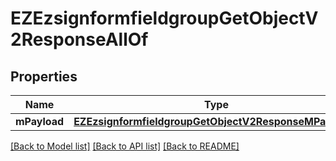 # EZEzsignformfieldgroupGetObjectV2ResponseAllOf

## Properties
Name | Type | Description | Notes
------------ | ------------- | ------------- | -------------
**mPayload** | [**EZEzsignformfieldgroupGetObjectV2ResponseMPayload***](EZEzsignformfieldgroupGetObjectV2ResponseMPayload.md) |  | 

[[Back to Model list]](../README.md#documentation-for-models) [[Back to API list]](../README.md#documentation-for-api-endpoints) [[Back to README]](../README.md)


